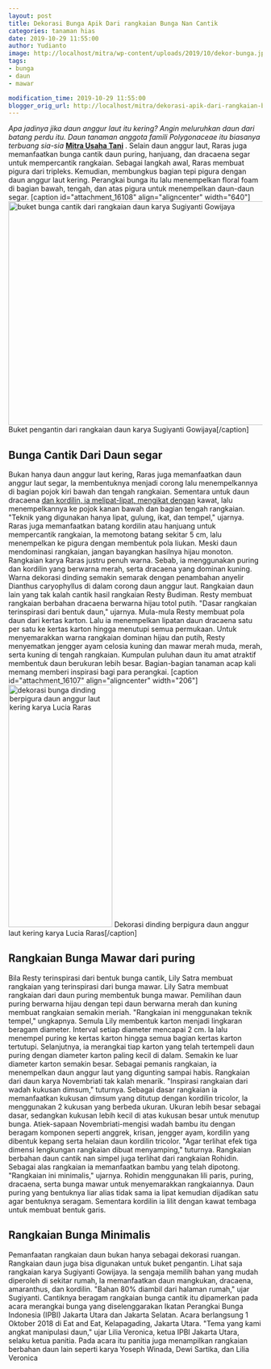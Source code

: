 ```yaml
---
layout: post
title: Dekorasi Bunga Apik Dari rangkaian Bunga Nan Cantik
categories: tanaman hias
date: 2019-10-29 11:55:00
author: Yudianto
image: http://localhost/mitra/wp-content/uploads/2019/10/dekor-bunga.jpg
tags:
- bunga
- daun
- mawar

modification_time: 2019-10-29 11:55:00
blogger_orig_url: http://localhost/mitra/dekorasi-apik-dari-rangkaian-bunga-nan.html
---
```


<i>Apa jadinya jika daun anggur laut itu kering? Angin meluruhkan daun dari batang perdu itu. Daun tanaman anggota famili Polygonaceae itu biasanya terbuang sia-sia</i>
<b></b><b><a href="http://127.0.0.1/mitra">Mitra Usaha Tani</a></b> . Selain daun anggur laut, Raras juga memanfaatkan bunga cantik daun puring, hanjuang, dan dracaena segar untuk mempercantik rangkaian. Sebagai langkah awal, Raras membuat pigura dari tripleks. Kemudian, membungkus bagian tepi pigura dengan daun anggur laut kering. Perangkai bunga itu lalu menempelkan floral foam di bagian bawah, tengah, dan atas pigura untuk menempelkan daun-daun segar.
[caption id="attachment_16108" align="aligncenter" width="640"]<a href="http://127.0.0.1/mitra/wp-content/uploads/2019/10/mawar_640x443.jpg"><img class="wp-image-16108 size-full" src="http://127.0.0.1/mitra/wp-content/uploads/2019/10/mawar_640x443.jpg" alt="buket bunga cantik dari rangkaian daun karya Sugiyanti Gowijaya" width="640" height="443" /></a> Buket pengantin dari rangkaian daun karya Sugiyanti Gowijaya[/caption]
<h2>Bunga Cantik Dari Daun segar</h2>
Bukan hanya daun anggur laut kering, Raras juga memanfaatkan daun anggur laut segar, la membentuknya menjadi corong lalu menempelkannya di bagian pojok kiri bawah dan tengah rangkaian. Sementara untuk daun dracaena <a class="" style="width: auto !important;" href="http://127.0.0.1/mitra/budidaya-manggis-dengan-teknik-kaki.html" data-wpil-post-to-id="">dan kordilin, ia melipat-lipat, mengikat dengan</a> kawat, lalu menempelkannya ke pojok kanan bawah dan bagian tengah rangkaian. "Teknik yang digunakan hanya lipat, gulung, ikat, dan tempel," ujarnya.
Raras juga memanfaatkan batang kordilin atau hanjuang untuk mempercantik rangkaian, la memotong batang sekitar 5 cm, lalu menempelkan ke pigura dengan membentuk pola liukan. Meski daun mendominasi rangkaian, jangan bayangkan hasilnya hijau monoton. Rangkaian karya Raras justru penuh warna. Sebab, ia menggunakan puring dan kordilin yang berwarna merah, serta dracaena yang dominan kuning.
Warna dekorasi dinding semakin semarak dengan penambahan anyelir Dianthus caryophyllus di dalam corong daun anggur laut. Rangkaian daun lain yang tak kalah cantik hasil rangkaian Resty Budiman. Resty membuat rangkaian berbahan dracaena berwarna hijau totol putih. "Dasar rangkaian terinspirasi dari bentuk daun," ujarnya. Mula-mula Resty membuat pola daun dari kertas karton.
Lalu ia menempelkan lipatan daun dracaena satu per satu ke kertas karton hingga menutupi semua permukaan. Untuk menyemarakkan warna rangkaian dominan hijau dan putih, Resty menyematkan jengger ayam celosia kuning dan mawar merah muda, merah, serta kuning di tengah rangkaian. Kumpulan puluhan daun itu amat atraktif membentuk daun berukuran lebih besar. Bagian-bagian tanaman acap kali memang memberi inspirasi bagi para perangkai.
[caption id="attachment_16107" align="aligncenter" width="206"]<a href="http://127.0.0.1/mitra/wp-content/uploads/2019/10/mawar_206x480.jpg"><img class="wp-image-16107 size-full" src="http://127.0.0.1/mitra/wp-content/uploads/2019/10/mawar_206x480.jpg" alt="dekorasi bunga dinding berpigura daun anggur laut kering karya Lucia Raras" width="206" height="480" /></a> Dekorasi dinding berpigura daun anggur laut kering karya Lucia Raras[/caption]
<h2>Rangkaian Bunga Mawar dari puring</h2>
Bila Resty terinspirasi dari bentuk bunga cantik, Lily Satra membuat rangkaian yang terinspirasi dari bunga mawar. Lily Satra membuat rangkaian dari daun puring membentuk bunga mawar. Pemilihan daun puring berwarna hijau dengan tepi daun berwarna merah dan kuning membuat rangkaian semakin meriah. "Rangkaian ini menggunakan teknik tempel," ungkapnya.
Semula Lily membentuk karton menjadi lingkaran beragam diameter. Interval setiap diameter mencapai 2 cm. la lalu menempel puring ke kertas karton hingga semua bagian kertas karton tertutupi. Selanjutnya, ia merangkai tiap karton yang telah tertempeli daun puring dengan diameter karton paling kecil di dalam. Semakin ke luar diameter karton semakin besar.
Sebagai pemanis rangkaian, ia menempelkan daun anggur laut yang digunting sampai habis. Rangkaian dari daun karya Novembriati tak kalah menarik. "Inspirasi rangkaian dari wadah kukusan dimsum," tuturnya. Sebagai dasar rangkaian ia memanfaatkan kukusan dimsum yang ditutup dengan kordilin tricolor, la menggunakan 2 kukusan yang berbeda ukuran. Ukuran lebih besar sebagai dasar, sedangkan kukusan lebih kecil di atas kukusan besar untuk menutup bunga.
Atiek-sapaan Novembriati-mengisi wadah bambu itu dengan beragam komponen seperti anggrek, krisan, jengger ayam, kordilin yang dibentuk kepang serta helaian daun kordilin tricolor. "Agar terlihat efek tiga dimensi lengkungan rangkaian dibuat menyamping," tuturnya.
Rangkaian berbahan daun cantik nan simpel juga terlihat dari rangkaian Rohidin. Sebagai alas rangkaian ia memanfaatkan bambu yang telah dipotong. "Rangkaian ini minimalis," ujarnya. Rohidin menggunakan lili paris, puring, dracaena, serta bunga mawar untuk menyemarakkan rangkaiannya. Daun puring yang bentuknya liar alias tidak sama ia lipat kemudian dijadikan satu agar bentuknya seragam. Sementara kordilin ia lilit dengan kawat tembaga untuk membuat bentuk garis.
<h2>Rangkaian Bunga Minimalis</h2>
Pemanfaatan rangkaian daun bukan hanya sebagai dekorasi ruangan. Rangkaian daun juga bisa digunakan untuk buket pengantin. Lihat saja rangkaian karya Sugiyanti Gowijaya. la sengaja memilih bahan yang mudah diperoleh di sekitar rumah, la memanfaatkan daun mangkukan, dracaena, amaranthus, dan kordilin. "Bahan 80% diambil dari halaman rumah," ujar Sugiyanti.
Cantiknya beragam rangkaian bunga cantik itu dipamerkan pada acara merangkai bunga yang diselenggarakan Ikatan Perangkai Bunga Indonesia (IPBI) Jakarta Utara dan Jakarta Selatan. Acara berlangsung 1 Oktober 2018 di Eat and Eat, Kelapagading, Jakarta Utara. "Tema yang kami angkat manipulasi daun," ujar Lilia Veronica, ketua IPBI Jakarta Utara, selaku ketua panitia. Pada acara itu panitia juga menampilkan rangkaian berbahan daun lain seperti karya Yoseph Winada, Dewi Sartika, dan Lilia Veronica
